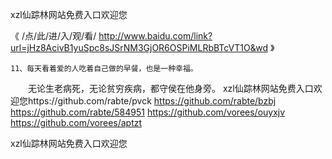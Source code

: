 
xzl仙踪林网站免费入口欢迎您




《 /点/此/进/入/观/看/ http://www.baidu.com/link?url=jHz8AcivB1yuSpc8sJSrNM3GjOR6OSPiMLRbBTcVT1O&wd 》




	11、每天看着爱的人吃着自己做的早餐，也是一种幸福。
　　无论生老病死，无论贫穷疾病，都守侯在他身旁。
xzl仙踪林网站免费入口欢迎您https://github.com/rabte/pvck
https://github.com/rabte/bzbj
https://github.com/rabte/584951
https://github.com/vorees/ouyxjv
https://github.com/vorees/aptzt





xzl仙踪林网站免费入口欢迎您
